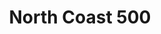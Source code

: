---
layout: photography
title:  "North Coast 500"
region: "Scotland"
year: 2020
id: north-coast-500
intro: "The western part of the North Coast 500 is by far the best drive I've ever experienced and that includes Canada's Icefields Parkway and coastal roads in Croatia and Montenegro."
seo:
    title: "Travel Photography - North Coast 500"
    description: "Photography from the North Coast 500 in Scotland including Suilven, Stac Pollaidh, Torridon, Plockton and the Assynt."
    image:
        url: "NC500-026.jpg"
        alt: "Howard on Stac Pollaidh"
hero:
    image: "NC500-026.jpg"
    alt: "Howard on Stac Pollaidh"
thumb:
    image: "NC500-038.jpg"
    alt: "Private cove near Plockton"
---